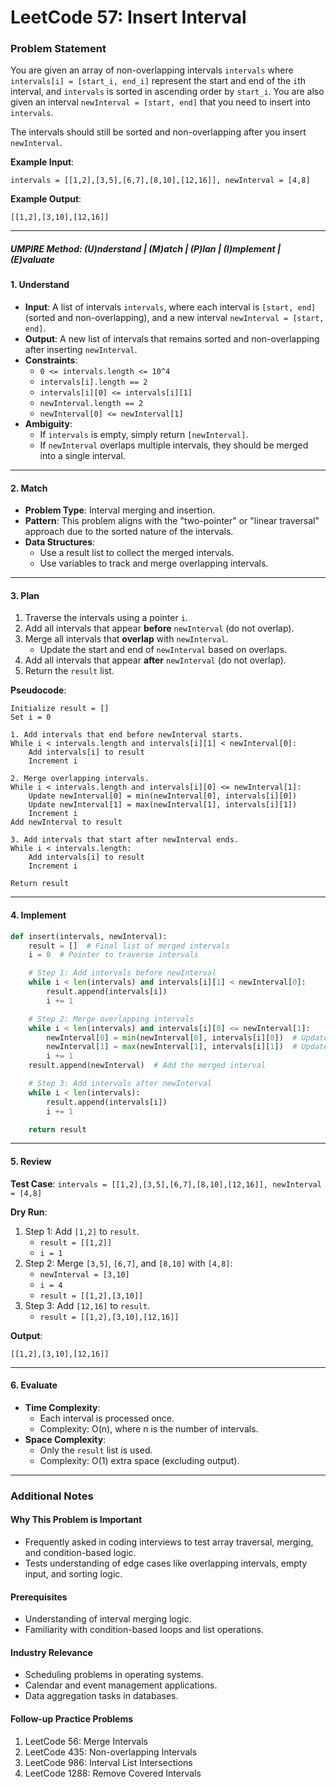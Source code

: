 # LeetCode 57: Insert Interval

### Problem Statement
You are given an array of non-overlapping intervals `intervals` where `intervals[i] = [start_i, end_i]` represent the start and end of the `i`th interval, and `intervals` is sorted in ascending order by `start_i`. You are also given an interval `newInterval = [start, end]` that you need to insert into `intervals`. 

The intervals should still be sorted and non-overlapping after you insert `newInterval`.

**Example Input**:
```plaintext
intervals = [[1,2],[3,5],[6,7],[8,10],[12,16]], newInterval = [4,8]
```

**Example Output**:
```plaintext
[[1,2],[3,10],[12,16]]
```

---

##### UMPIRE Method: (U)nderstand | (M)atch | (P)lan | (I)mplement | (E)valuate

#### **1. Understand**
- **Input**: A list of intervals `intervals`, where each interval is `[start, end]` (sorted and non-overlapping), and a new interval `newInterval = [start, end]`.
- **Output**: A new list of intervals that remains sorted and non-overlapping after inserting `newInterval`.
- **Constraints**:
  - `0 <= intervals.length <= 10^4`
  - `intervals[i].length == 2`
  - `intervals[i][0] <= intervals[i][1]`
  - `newInterval.length == 2`
  - `newInterval[0] <= newInterval[1]`
- **Ambiguity**:
  - If `intervals` is empty, simply return `[newInterval]`.
  - If `newInterval` overlaps multiple intervals, they should be merged into a single interval.

---

#### **2. Match**
- **Problem Type**: Interval merging and insertion.
- **Pattern**: This problem aligns with the "two-pointer" or "linear traversal" approach due to the sorted nature of the intervals.
- **Data Structures**:
  - Use a result list to collect the merged intervals.
  - Use variables to track and merge overlapping intervals.

---

#### **3. Plan**
1. Traverse the intervals using a pointer `i`.
2. Add all intervals that appear **before** `newInterval` (do not overlap).
3. Merge all intervals that **overlap** with `newInterval`.
   - Update the start and end of `newInterval` based on overlaps.
4. Add all intervals that appear **after** `newInterval` (do not overlap).
5. Return the `result` list.

**Pseudocode**:
```plaintext
Initialize result = []
Set i = 0

1. Add intervals that end before newInterval starts.
While i < intervals.length and intervals[i][1] < newInterval[0]:
    Add intervals[i] to result
    Increment i

2. Merge overlapping intervals.
While i < intervals.length and intervals[i][0] <= newInterval[1]:
    Update newInterval[0] = min(newInterval[0], intervals[i][0])
    Update newInterval[1] = max(newInterval[1], intervals[i][1])
    Increment i
Add newInterval to result

3. Add intervals that start after newInterval ends.
While i < intervals.length:
    Add intervals[i] to result
    Increment i

Return result
```

---

#### **4. Implement**

```python
def insert(intervals, newInterval):
    result = []  # Final list of merged intervals
    i = 0  # Pointer to traverse intervals

    # Step 1: Add intervals before newInterval
    while i < len(intervals) and intervals[i][1] < newInterval[0]:
        result.append(intervals[i])
        i += 1

    # Step 2: Merge overlapping intervals
    while i < len(intervals) and intervals[i][0] <= newInterval[1]:
        newInterval[0] = min(newInterval[0], intervals[i][0])  # Update start
        newInterval[1] = max(newInterval[1], intervals[i][1])  # Update end
        i += 1
    result.append(newInterval)  # Add the merged interval

    # Step 3: Add intervals after newInterval
    while i < len(intervals):
        result.append(intervals[i])
        i += 1

    return result
```

---

#### **5. Review**
**Test Case**: `intervals = [[1,2],[3,5],[6,7],[8,10],[12,16]], newInterval = [4,8]`

**Dry Run**:
1. Step 1: Add `[1,2]` to `result`.
   - `result = [[1,2]]`
   - `i = 1`
2. Step 2: Merge `[3,5]`, `[6,7]`, and `[8,10]` with `[4,8]`:
   - `newInterval = [3,10]`
   - `i = 4`
   - `result = [[1,2],[3,10]]`
3. Step 3: Add `[12,16]` to `result`.
   - `result = [[1,2],[3,10],[12,16]]`

**Output**:
```plaintext
[[1,2],[3,10],[12,16]]
```

---

#### **6. Evaluate**

- **Time Complexity**:
  - Each interval is processed once.
  - Complexity: O(n), where n is the number of intervals.
- **Space Complexity**:
  - Only the `result` list is used.
  - Complexity: O(1) extra space (excluding output).

---

### Additional Notes

#### **Why This Problem is Important**
- Frequently asked in coding interviews to test array traversal, merging, and condition-based logic.
- Tests understanding of edge cases like overlapping intervals, empty input, and sorting logic.

#### **Prerequisites**
- Understanding of interval merging logic.
- Familiarity with condition-based loops and list operations.

#### **Industry Relevance**
- Scheduling problems in operating systems.
- Calendar and event management applications.
- Data aggregation tasks in databases.

#### **Follow-up Practice Problems**
1. LeetCode 56: Merge Intervals
2. LeetCode 435: Non-overlapping Intervals
3. LeetCode 986: Interval List Intersections
4. LeetCode 1288: Remove Covered Intervals
